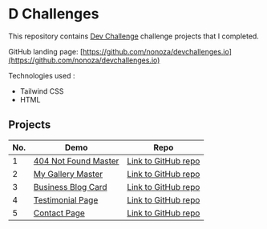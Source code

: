 # D Challenges

This repository contains [Dev Challenge](https://devchallenges.io/) challenge projects that I completed.



GitHub landing page: [https://github.com/nonoza/devchallenges.io](https://github.com/nonoza/devchallenges.io)

Technologies used :
- Tailwind CSS
- HTML

## Projects

| No. | Demo                                                                             | Repo |
| --- | ------------------------------------------------------------------------------------------------- | ---- |
| 1   | [404 Not Found Master](https://nonoza.github.io/devchallenges.io/404-not-found-master/)         | [Link to GitHub repo](https://github.com/nonoza/devchallenges.io/tree/main/404-not-found-master) |
| 2   | [My Gallery Master](https://nonoza.github.io/devchallenges.io/my-gallery-master/)         | [Link to GitHub repo](https://github.com/nonoza/devchallenges.io/tree/main/my-gallery-master/) |
| 3   | [Business Blog Card](https://nonoza.github.io/devchallenges.io/Business%20Blog%20Card/)         | [Link to GitHub repo](https://github.com/nonoza/devchallenges.io/tree/main/Business%20Blog%20Card) |
| 4  | [Testimonial Page](https://nonoza.github.io/devchallenges.io/testimonial-page/)         | [Link to GitHub repo](https://github.com/nonoza/devchallenges.io/tree/main/testimonial-page) |
| 5  | [Contact Page](https://nonoza.github.io/devchallenges.io/contact-page/)         | [Link to GitHub repo](https://github.com/nonoza/devchallenges.io/tree/main/contact-page) |

